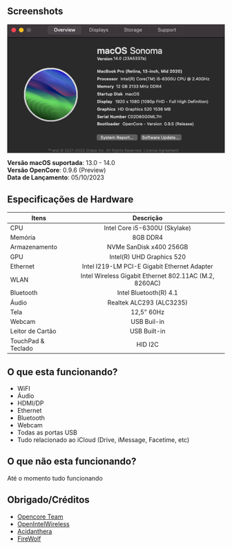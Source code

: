 ## Screenshots

<img align="center" src="screenshots/preview.png">

**Versão macOS suportada**: 13.0 - 14.0
<br>
**Versão OpenCore**: 0.9.6 (Preview)
<br>
**Data de Lançamento**: 05/10/2023

## Especificações de Hardware

|Itens|Descrição|
|-|:-------:|
|CPU|Intel Core i5-6300U (Skylake)|
|Memória|8GB DDR4|
|Armazenamento|NVMe SanDisk x400 256GB|
|GPU|Intel(R) UHD Graphics 520|
|Ethernet|Intel I219-LM PCI-E Gigabit Ethernet Adapter|
|WLAN|Intel Wireless Gigabit Ethernet 802.11AC (M.2, 8260AC)|
|Bluetooth|Intel Bluetooth(R) 4.1|
|Áudio|Realtek ALC293 (ALC3235)|
|Tela|12,5" 60Hz|
|Webcam|USB Buil-in|
|Leitor de Cartão|USB Built-in|
|TouchPad & Teclado|HID I2C|

## O que esta funcionando?
- WiFI
- Áudio
- HDMI/DP
- Ethernet
- Bluetooth
- Webcam
- Todas as portas USB
- Tudo relacionado ao iCloud (Drive, iMessage, Facetime, etc)

## O que não esta funcionando?
Até o momento tudo funcionando

## Obrigado/Créditos
- [Opencore Team](https://dortania.github.io/getting-started/)
- [OpenIntelWireless](https://github.com/OpenIntelWireless)
- [Acidanthera](https://github.com/acidanthera)
- [FireWolf](https://github.com/0xFireWolf/RealtekCardReader)
